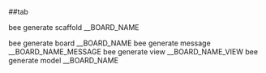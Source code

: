 


##tab


bee generate scaffold __BOARD_NAME

bee generate board __BOARD_NAME
bee generate message __BOARD_NAME_MESSAGE
bee generate view __BOARD_NAME_VIEW
bee generate model __BOARD_NAME



